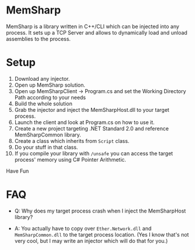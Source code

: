 # MemSharp
MemSharp is a library written in C++/CLI which can be injected into any process. It sets up a TCP Server and allows to dynamically load and unload assemblies to the process.

# Setup
1. Download any injector.
2. Open up MemSharp solution.
3. Open up MemSharpClient -> Program.cs and set the Working Directory Path according to your needs
4. Build the whole solution
5. Grab the injector and inject the MemSharpHost.dll to your target process.
6. Launch the client and look at Program.cs on how to use it.
7. Create a new project targeting .NET Standard 2.0 and reference MemSharpCommon library.
8. Create a class which inherits from `Script` class.
9. Do your stuff in that class.
10. If you compile your library with `/unsafe` you can access the target process' memory using C# Pointer Arithmetic.

Have Fun

# FAQ
* Q: Why does my target process crash when I inject the MemSharpHost library?

* A: You actually have to copy over `Ether.Network.dll` and `MemSharpCommon.dll` to the target process location. (Yes I know that's not very cool, but I may write an injector which will do that for you.)

